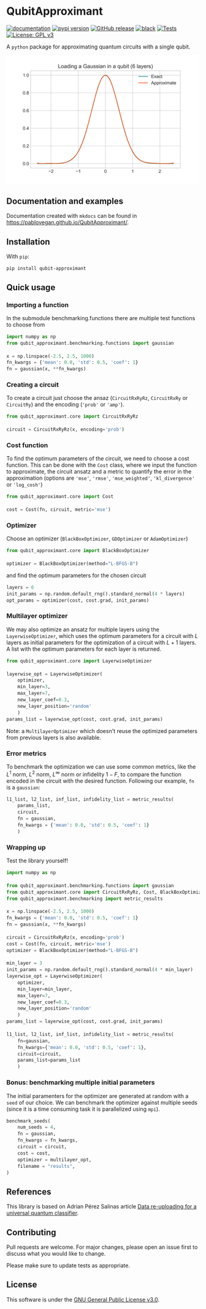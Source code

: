 # QubitApproximant

[![documentation](https://img.shields.io/badge/docs-mkdocs%20material-blue.svg?style=flat)](https://pablovegan.github.io/QubitApproximant/)
[![pypi version](https://img.shields.io/pypi/v/qubit-approximant.svg)](https://pypi.org/project/qubit-approximant/)
[![GitHub release](https://img.shields.io/github/release/pablovegan/qubitapproximant.svg)](https://github.com/pablovegan/qubitapproximant/releases/latest)
[![black](https://img.shields.io/badge/code%20style-black-black)](https://github.com/psf/black)
[![Tests](https://github.com/pablovegan/QubitApproximant/actions/workflows/tests.yml/badge.svg)](https://github.com/pablovegan/QubitApproximant/actions/workflows/tests.yml)
[![License: GPL v3](https://img.shields.io/badge/License-GPLv3-blue.svg)](https://www.gnu.org/licenses/gpl-3.0)

A `python` package for approximating quantum circuits with a single qubit.

![alt text](https://raw.githubusercontent.com/pablovegan/QubitApproximant/c8a28f62f1a215949d6fa41a8080fb2c138921a7/docs/images/gaussian.png)

## Documentation and examples
Documentation created with `mkdocs` can be found in https://pablovegan.github.io/QubitApproximant/.

## Installation

With `pip`:
```console
pip install qubit-approximant
```

## Quick usage

### Importing a function

In the submodule benchmarking.functions there are multiple test functions to choose from

```python
import numpy as np
from qubit_approximant.benchmarking.functions import gaussian

x = np.linspace(-2.5, 2.5, 1000)
fn_kwargs = {'mean': 0.0, 'std': 0.5, 'coef': 1}
fn = gaussian(x, **fn_kwargs)
```

### Creating a circuit
To create a circuit just choose the ansaz (``CircuitRxRyRz``, ``CircuitRxRy`` or ``CircuitRy``) and the encoding (``'prob'`` or ``'amp'``).

```python
from qubit_approximant.core import CircuitRxRyRz

circuit = CircuitRxRyRz(x, encoding='prob')
```

### Cost function
To find the optimum parameters of the circuit, we need to choose a cost function. This can be done with the ``Cost`` class, where we input the function to approximate, the circuit ansatz and a metric to quantify the error in the approximation (options are ``'mse'``, ``'rmse'``, ``'mse_weighted'``, ``'kl_divergence'`` or ``'log_cosh'``)

```python
from qubit_approximant.core import Cost

cost = Cost(fn, circuit, metric='mse')
```

### Optimizer

Choose an optimizer (``BlackBoxOptimizer``, ``GDOptimizer`` or ``AdamOptimizer``)

```python
from qubit_approximant.core import BlackBoxOptimizer

optimizer = BlackBoxOptimizer(method="L-BFGS-B")
```
and find the optimum parameters for the chosen circuit

```python
layers = 6
init_params = np.random.default_rng().standard_normal(4 * layers)
opt_params = optimizer(cost, cost.grad, init_params)
```

### Multilayer optimizer
We may also optimize an ansatz for multiple layers using the ``LayerwiseOptimizer``, which uses the optimum parameters for a circuit with $L$ layers as initial parameters for the optimization of a circuit with $L+1$ layers. A list with the optimum parameters for each layer is returned.

```python
from qubit_approximant.core import LayerwiseOptimizer

layerwise_opt = LayerwiseOptimizer(
    optimizer,
    min_layer=3,
    max_layer=7, 
    new_layer_coef=0.3,
    new_layer_position='random'
    )
params_list = layerwise_opt(cost, cost.grad, init_params)
```

Note: a ``MultilayerOptimizer`` which doesn't reuse the optimized parameters from previous layers is also available.

### Error metrics
To benchmark the optimization we can use some common metrics, like the $L^1$ norm, $L^2$ norm, $L^\infty$ norm or infidelity $1-F$, to compare the function encoded in the circuit with the desired function. Following our example, ``fn`` is a ``gaussian``:

```python
l1_list, l2_list, inf_list, infidelity_list = metric_results(
    params_list,
    circuit,
    fn = gaussian,
    fn_kwargs = {'mean': 0.0, 'std': 0.5, 'coef': 1}
    )
```

### Wrapping up
Test the library yourself!

```python
import numpy as np

from qubit_approximant.benchmarking.functions import gaussian
from qubit_approximant.core import CircuitRxRyRz, Cost, BlackBoxOptimizer, LayerwiseOptimizer
from qubit_approximant.benchmarking import metric_results

x = np.linspace(-2.5, 2.5, 1000)
fn_kwargs = {'mean': 0.0, 'std': 0.5, 'coef': 1}
fn = gaussian(x, **fn_kwargs)

circuit = CircuitRxRyRz(x, encoding='prob')
cost = Cost(fn, circuit, metric='mse')
optimizer = BlackBoxOptimizer(method="L-BFGS-B")

min_layer = 3
init_params = np.random.default_rng().standard_normal(4 * min_layer)
layerwise_opt = LayerwiseOptimizer(
    optimizer,
    min_layer=min_layer,
    max_layer=7,
    new_layer_coef=0.3,
    new_layer_position='random'
    )
params_list = layerwise_opt(cost, cost.grad, init_params)

l1_list, l2_list, inf_list, infidelity_list = metric_results(
    fn=gaussian,
    fn_kwargs={'mean': 0.0, 'std': 0.5, 'coef': 1},
    circuit=circuit,
    params_list=params_list
    )
```

### Bonus: benchmarking multiple initial parameters

The initial paramenters for the optimizer are generated at random with a ``seed`` of our choice. We can benchmark the optimizer against multiple seeds (since it is a time consuming task it is parallelized using ``mpi``).

```python
benchmark_seeds(
    num_seeds = 4,
    fn = gaussian,
    fn_kwargs = fn_kwargs,
    circuit = circuit,
    cost = cost,
    optimizer = multilayer_opt,
    filename = "results",
)
```


## References

This library is based on Adrian Pérez Salinas article [Data re-uploading for a universal quantum classifier](https://quantum-journal.org/papers/q-2020-02-06-226/).

## Contributing

Pull requests are welcome. For major changes, please open an issue first
to discuss what you would like to change.

Please make sure to update tests as appropriate.

## License

This software is under the [GNU General Public License v3.0](https://choosealicense.com/licenses/gpl-3.0/).
